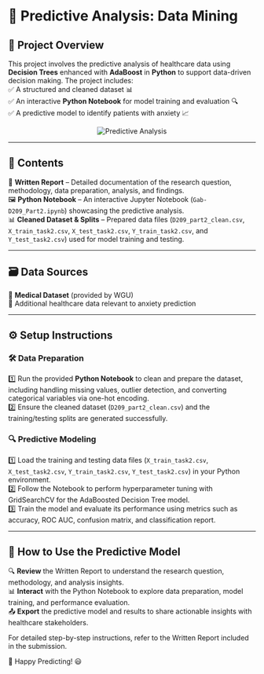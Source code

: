 # 🔮 Predictive Analysis: Data Mining

## 📌 Project Overview  
This project involves the predictive analysis of healthcare data using **Decision Trees** enhanced with **AdaBoost** in **Python** to support data-driven decision making. The project includes:  
✅ A structured and cleaned dataset 📊  
✅ An interactive **Python Notebook** for model training and evaluation 🔍  
✅ A predictive model to identify patients with anxiety 📈  

<p align="center">
  <img src="https://img.itch.zone/aW1hZ2UvODA0MTAwLzkxMTQ2MjYuZ2lm/original/tM%2FHCf.gif" alt="Predictive Analysis">
</p>

---

## 📂 Contents  
📄 **Written Report** – Detailed documentation of the research question, methodology, data preparation, analysis, and findings.  
🖼️ **Python Notebook** – An interactive Jupyter Notebook (`Gab-D209_Part2.ipynb`) showcasing the predictive analysis.  
📊 **Cleaned Dataset & Splits** – Prepared data files (`D209_part2_clean.csv`, `X_train_task2.csv`, `X_test_task2.csv`, `Y_train_task2.csv`, and `Y_test_task2.csv`) used for model training and testing.

---

## 🗃️ Data Sources  
📌 **Medical Dataset** (provided by WGU)  
📌 Additional healthcare data relevant to anxiety prediction

---

## ⚙️ Setup Instructions  

### 🛠️ Data Preparation  
1️⃣ Run the provided **Python Notebook** to clean and prepare the dataset, including handling missing values, outlier detection, and converting categorical variables via one-hot encoding.  
2️⃣ Ensure the cleaned dataset (`D209_part2_clean.csv`) and the training/testing splits are generated successfully.

### 🔍 Predictive Modeling  
1️⃣ Load the training and testing data files (`X_train_task2.csv`, `X_test_task2.csv`, `Y_train_task2.csv`, `Y_test_task2.csv`) in your Python environment.  
2️⃣ Follow the Notebook to perform hyperparameter tuning with GridSearchCV for the AdaBoosted Decision Tree model.  
3️⃣ Train the model and evaluate its performance using metrics such as accuracy, ROC AUC, confusion matrix, and classification report.

---

## 🎯 How to Use the Predictive Model  
🔍 **Review** the Written Report to understand the research question, methodology, and analysis insights.  
📊 **Interact** with the Python Notebook to explore data preparation, model training, and performance evaluation.  
📤 **Export** the predictive model and results to share actionable insights with healthcare stakeholders.

For detailed step-by-step instructions, refer to the Written Report included in the submission.

🚀 Happy Predicting! 😃

